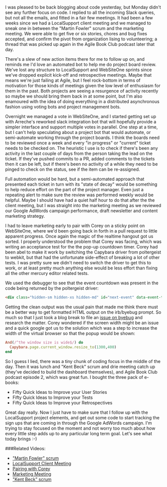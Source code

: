 I was pleased to be back blogging about code yesterday, but Monday didn't see any further focus on code.  I replied to all the incoming Slack queries, but not all the emails, and fitted in a fair few meetings.  It had been a few weeks since we had a LocalSupport client meeting and we managed to sneak one in between the "Martin Fowler" scrum and the marketing meeting.  We were able to get five or six stories, chores and bug fixes accepted, and confirm the pivot from organization lising to volunteering; a thread that was picked up again in the Agile Book Club podcast later that day.

There's a slew of new action items there for me to follow up on, and reminds me I'd love an automated bot to help me do project board review.  We've lost any structure to LocalSupport and WebSiteOne sprints since we've dropped explicit kick-off and retrospective meetings.  Maybe that means we're just failing at Agile, but I feel rock-bottom in terms of motivation for those kinds of meetings given the low level of enthusiasm for them in the past.  Both projects are seeing a resurgence of activity recently so maybe we should bring them back in at some point, but I'm also enamoured with the idea of doing everything in a distributed asynchronous fashion using voting bots and project management bots.  

Overnight we managed a vote in WebSiteOne, and I started getting set up with Arreche's reworked slack integration bot that will hopefully provide a simpler interface and support multiple votes in parallel.   One step at a time, but I can't help speculating about a project bot that would automate, or semi-automate working through the project boards.  I think the boards need to be reviewed once a week and every "in progress" or "current" ticket needs to be checked on.  The heuristic I use is to check if there's been any activity in the last couple of days from the person taking the lead on the ticket.  If they've pushed commits to a PR, added comments to the tickets then it can be left, but if there's been no activity of a while they need to be pinged to check on the status, see if the item can be re-assigned.

Full automation would be hard, but a semi-automated approach that presented each ticket in turn with its "state of decay" would be something to help reduce effort on the part of the project manager.  Even just a repeating alert to make sure the review was performed weekly would be helpful.  Maybe I should have had a quiet half hour to do that after the the client meeting, but I was straight into the marketing meeting as we reviewed our Google AdWords campaign performance, draft newsletter and content marketing strategy. 

I had to leave marketing early to pair with Corey on a sticky point on WebSiteOne, where we'd been going back in forth in a pull request to little apparent progress.  Once again the magic of the realtime hangout got us sorted.  I properly understood the problem that Corey was facing, which was writing an acceptance test for the the pop-up countdown timer.  Corey had been abel to make it work by switching the Capybara driver from poltergeist to webkit, but that had the unfortunate side-effect of breaking a lot of other tests.  I was pretty sure we didn't need to switch the driver to get this to work, or at least pretty much anything else would be less effort than fixing all the other mercury editor related tests.

We used the debugger to see that the event countdown was present in the code being returned by the poltergeist driver:

```html
<div class="hidden-sm hidden-xs hidden-md" id="next-event" data-event-time="2014-02-03T07:00:00+00:00" data-event-url="/events/scrum" data-event-name="Scrum"><a href="/events/scrum">Scrum</a> is live!</div>
```
Getting the clean output was the usual pain that made me think there must be a better way to get formatted HTML output on the irb/byebug prompt.  So much so that I just took a blog break to file an [issue on byebug](https://github.com/deivid-rodriguez/byebug/issues/327) and research the matter.  Corey wondered if the screen width might be an issue and a quick google got us to the solution which was a step to increase the width of the virtual browser so that the popup would be shown:

```rb
And(/^the window size is wide$/) do
  Capybara.page.current_window.resize_to(1300,400)
end
```

So I guess I lied, there was a tiny chunk of coding focus in the middle of the day. Then it was lunch and "Kent Beck" scrum and drie meeting catch up (they've decided to build the dashboard themselves), and Agile Book Club podcast episode 2, which was great fun.  I bought the three pack of e-books:

* Fifty Quick Ideas to Improve your User Stories
* Fifty Quick Ideas to Improve your Tests
* Fifty Quick Ideas to Improve your Retrospectives

Great day really.  Now I just have to make sure that I follow up with the LocalSupport project elements, and get out some code to start tracking the sign ups that are coming in through the Google AdWords campaign.  I'm trying to stay focused on the moment and not worry too much about how every little step adds up to any particular long term goal. Let's see what today brings :-)

###Related Videos:

* ["Martin Fowler" scrum](https://www.youtube.com/watch?v=uzpJp9YlBwU)
* [LocalSupport Client Meeting](https://www.youtube.com/watch?v=GlZn27yOhGU)
* [Pairing with Corey](https://www.youtube.com/watch?v=k_x6DByoiNk)
* [Marketing Meeting](https://www.youtube.com/watch?v=Y43CuqQuWLo)
* ["Kent Beck" scrum](https://www.youtube.com/watch?v=x5ksyXWhedk)


